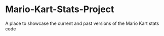 # Mario-Kart-Stats-Project
A place to showcase the current and past versions of the Mario Kart stats code
